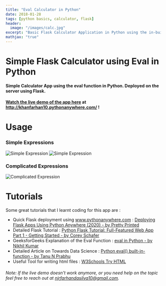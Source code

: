 ```yaml
---
title: "Eval Calculator in Python"
date: 2018-01-28
tags: [python basics, calculator, flask]
header:
  image: "/images/calc.jpg"
excerpt: "Basic Flask Calculator Application in Python using the in-built Eval Function"
mathjax: "true"
---
```


# Simple Flask Calculator using Eval in Python
#### Simple Calculator App using the eval function in Python. Deployed on the server using Flask.
#### [Watch the live demo of the app here](http://khanfarhan10.pythonanywhere.com/) at http://khanfarhan10.pythonanywhere.com/ !  

# Usage  

### Simple Expressions
![Simple Expression](/images/simple.png)
![Simple Expression](/images/simple2.png)  

### Complicated Expressions
![Complicated Expression](/images/complicated.png)  

# Tutorials  
Some great tutorials that I learnt coding for this app are :
* Quick Flask deployment using www.pythonanywhere.com : [Deploying Flask Apps Using Python Anywhere (2020) - by Pretty Printed](https://www.youtube.com/watch?v=5jbdkOlf4cY)
* Detailed Flask Tutorial : [Python Flask Tutorial: Full-Featured Web App Part 1 - Getting Started - by Corey Schafer](https://www.youtube.com/watch?v=MwZwr5Tvyxo)
* GeeksforGeeks Explanation of the Eval Function : [eval in Python - by  Nikhil Kumar](https://www.geeksforgeeks.org/eval-in-python/)
* Detailed Article on Towards Data Science : [Python eval() built-in-function - by Tanu N Prabhu](https://towardsdatascience.com/python-eval-built-in-function-601f87db191) 
* Useful Tool for writing html files : [W3Schools Try HTML](https://www.w3schools.com/tags/tryit.asp?filename=tryhtml_form_checkbox)  

###### Note: If the live demo doesn't work anymore, or you need help on the topic feel free to reach out at njrfarhandasilva10@gmail.com.
